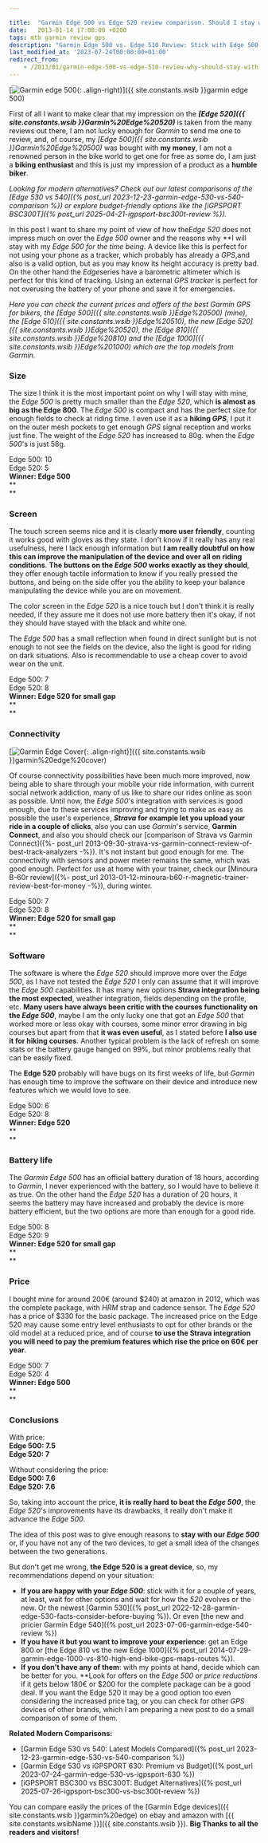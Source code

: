 ```yaml
---

title:  "Garmin Edge 500 vs Edge 520 review comparison. Should I stay with the Edge 500?"
date:   2013-01-14 17:00:00 +0200
tags: mtb garmin review gps
description: "Garmin Edge 500 vs. Edge 510 Review: Stick with Edge 500 - A comparative analysis highlighting why sticking with the Garmin Edge 500 model is recommended."
last_modified_at: '2023-07-24T00:00:00+01:00'
redirect_from:
    - /2013/01/garmin-edge-500-vs-edge-510-review-why-should-stay-with-edge-500.html
---
```


[![Garmin edge 500](https://i.imgur.com/ZAlc9GQm.jpg){: .align-right}]({{ site.constants.wsib }}garmin edge 500)

First of all I want to make clear that my impression on the ***[Edge 520]({{ site.constants.wsib }}Garmin%20Edge%20520)*** is taken from the many reviews out there, I am not lucky enough for *Garmin* to send me one to review, and, of course, my *[Edge 500]({{ site.constants.wsib }}Garmin%20Edge%20500)* was bought with **my money**, I am not a renowned person in the bike world to get one for free as some do, I am just a **biking enthusiast** and this is just my impression of a product as a **humble biker**.

*Looking for modern alternatives? Check out our latest comparisons of the [Edge 530 vs 540]({% post_url 2023-12-23-garmin-edge-530-vs-540-comparison %}) or explore budget-friendly options like the [iGPSPORT BSC300T]({% post_url 2025-04-21-igpsport-bsc300t-review %}).*

In this post I want to share my point of view of how the*Edge 520* does not impress much on over the *Edge 500* owner and the reasons why **I will stay with my *Edge 500 *for the time being**. A device like this is perfect for not using your phone as a tracker, which probably has already a *GPS*,and also is a valid option, but as you may know its height accuracy is pretty bad. On the other hand the *Edge*series have a barometric altimeter which is perfect for this kind of tracking. Using an external *GPS tracker* is perfect for not overusing the battery of your phone and save it for emergencies.

*Here you can check the current prices and offers of the best Garmin GPS for bikers, the [Edge 500]({{ site.constants.wsib }}Edge%20500) (mine), the [Edge 510]({{ site.constants.wsib }}Edge%20510), the new [Edge 520]({{ site.constants.wsib }}Edge%20520), the [Edge 810]({{ site.constants.wsib }}Edge%20810) and the [Edge 1000]({{ site.constants.wsib }}Edge%201000) which are the top models from Garmin.*

### Size

The size I think it is the most important point on why I will stay with mine, the *Edge 500* is pretty much smaller than the *Edge 520*, which **is almost as big as the Edge 800**. The *Edge 500* is compact and has the perfect size for enough fields to check at riding time. I even use it as a **hiking *GPS***, I put it on the outer mesh pockets to get enough *GPS* signal reception and works just fine. The weight of the *Edge 520* has increased to 80g. when the *Edge 500*'s is just 58g.

Edge 500: 10\
Edge 520: 5\
**Winner: Edge 500**\
**\
**

### Screen

The touch screen seems nice and it is clearly **more user friendly**, counting it works good with gloves as they state. I don't know if it really has any real usefulness, here I lack enough information but **I am really doubtful on how this can improve the manipulation of the device and over all on riding conditions**. **The buttons on the *Edge 500* works exactly as they should**, they offer enough tactile information to know if you really pressed the buttons, and being on the side offer you the ability to keep your balance manipulating the device while you are on movement.

The color screen in the *Edge 520* is a nice touch but I don't think it is really needed, if they assure me it does not use more battery then it's okay, if not they should have stayed with the black and white one.

The *Edge 500* has a small reflection when found in direct sunlight but is not enough to not see the fields on the device, also the light is good for riding on dark situations. Also is recommendable to use a cheap cover to avoid wear on the unit.

Edge 500: 7\
Edge 520: 8\
**Winner: Edge 520 for small gap**\
**\
**

### Connectivity

[![Garmin Edge Cover](https://i.imgur.com/XXJzySPm.jpg){: .align-right}]({{ site.constants.wsib }}garmin%20edge%20cover)

Of course connectivity possibilities have been much more improved, now being able to share through your mobile your ride information, with current social network addiction, many of us like to share our rides online as soon as possible. Until now, the *Edge 500*'s integration with services is good enough, due to these services improving and trying to make as easy as possible the user's experience, ***Strava* for example let you upload your ride in a couple of clicks**, also you can use *Garmin*'s service, **Garmin Connect**, and also you should check our [comparison of Strava vs Garmin Connect]({%- post_url 2013-09-30-strava-vs-garmin-connect-review-of-best-track-analyzers -%}). It's not instant but good enough for me. The connectivity with sensors and power meter remains the same, which was good enough. Perfect for use at home with your trainer, check our [Minoura B-60r review]({%- post_url 2013-01-12-minoura-b60-r-magnetic-trainer-review-best-for-money -%}), during winter.

Edge 500: 7\
Edge 520: 8\
**Winner: Edge 520 for small gap**\
**\
**

### Software

The software is where the *Edge 520* should improve more over the *Edge 500*, as I have not tested the *Edge 520* I only can assume that it will improve the *Edge 500* capabilities. It has many new options **Strava integration being the most expected**, weather integration, fields depending on the profile, etc. **Many users have always been critic with the courses functionality on the *Edge 500***, maybe I am the only lucky one that got an *Edge 500* that worked more or less okay with courses, some minor error drawing in big courses but apart from that **it was even useful**, as I stated before **I also use it for hiking courses**. Another typical problem is the lack of refresh on some stats or the battery gauge hanged on 99%, but minor problems really that can be easily fixed.

The **Edge 520** probably will have bugs on its first weeks of life, but *Garmin* has enough time to improve the software on their device and introduce new features which we would love to see.

Edge 500: 6\
Edge 520: 8\
**Winner: Edge 520**\
**\
**

### Battery life

The *Garmin Edge 500* has an official battery duration of 18 hours, according to *Garmin*, I never experienced with the battery, so I would have to believe it as true. On the other hand the *Edge 520* has a duration of 20 hours, it seems the battery may have increased and probably the device is more battery efficient, but the two options are more than enough for a good ride.

Edge 500: 8\
Edge 520: 9\
**Winner: Edge 520 for small gap**\
**\
**

### Price

I bought mine for around 200€ (around $240) at amazon in 2012, which was the complete package, with *HRM* strap and cadence sensor. The *Edge 520* has a price of $330 for the basic package. The increased price on the Edge 520 may cause some entry level enthusiasts to opt for other brands or the old model at a reduced price, and of course **to use the Strava integration you will need to pay the premium features which rise the price on 60€ per year**.

Edge 500: 7\
Edge 520: 4\
**Winner: Edge 500**\
**\
**

### Conclusions

With price:\
**Edge 500: 7.5**\
**Edge 520: 7**

Without considering the price:\
**Edge 500: 7.6**\
**Edge 520: 7.6**

So, taking into account the price, **it is really hard to beat the *Edge 500***, the *Edge 520*'s improvements have its drawbacks, it really don't make it advance the *Edge 500*.

The idea of this post was to give enough reasons to **stay with our *Edge 500*** or, if you have not any of the two devices, to get a small idea of the changes between the two generations.

But don't get me wrong, **the Edge 520 is a great device**, so, my recommendations depend on your situation:

- **If you are happy with your *Edge 500***: stick with it for a couple of years, at least, wait for other options and wait for how the *520* evolves or the new. Or the newest [Garmin 530]({% post_url 2022-12-28-garmin-edge-530-facts-consider-before-buying %}). Or even [the new and pricier Garmin Edge 540]({% post_url 2023-07-06-garmin-edge-540-review %})
- **If you have it but you want to improve your experience**: get an Edge 800 or [the Edge 810 vs the new Edge 1000]({% post_url 2014-07-29-garmin-edge-1000-vs-810-high-end-bike-gps-maps-routes %}).
- **If you don't have any of them**: with my points at hand, decide which can be better for you. **Look for offers on the *Edge 500 *or price reductions** if it gets below 180€ or $200 for the complete package can be a good deal. If you want the Edge 520 it may be a good option too even considering the increased price tag, or you can check for other *GPS* devices of other brands, which I am preparing a new post to do a small comparison of some of them.

**Related Modern Comparisons:**

- [Garmin Edge 530 vs 540: Latest Models Compared]({% post_url 2023-12-23-garmin-edge-530-vs-540-comparison %})
- [Garmin Edge 530 vs iGPSPORT 630: Premium vs Budget]({% post_url 2023-07-24-garmin-edge-530-vs-igpsport-630 %})
- [iGPSPORT BSC300 vs BSC300T: Budget Alternatives]({% post_url 2025-07-26-igpsport-bsc300-vs-bsc300t-review %})

You can compare easily the prices of the [Garmin Edge devices]({{ site.constants.wsib }}garmin%20edge) on ebay and amazon with [{{ site.constants.wsibName }}]({{ site.constants.wsib }}). **Big Thanks to all the readers and visitors!**
